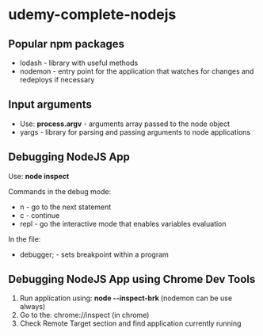 # udemy-complete-nodejs

## Popular npm packages

* lodash - library with useful methods
* nodemon - entry point for the application that watches for changes and redeploys if necessary


## Input arguments

* Use: **process.argv** - arguments array passed to the node object
* yargs - library for parsing and passing arguments to node applications

## Debugging NodeJS App

Use: **node inspect <file>**

Commands in the debug mode:
* n - go to the next statement
* c - continue
* repl - go the interactive mode that enables variables evaluation

In the file:
* debugger; - sets breakpoint within a program

## Debugging NodeJS App using Chrome Dev Tools

1. Run application using: **node --inspect-brk <file>** (nodemon can be use always)
2. Go to the: chrome://inspect (in chrome)
3. Check Remote Target section and find application currently running